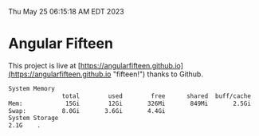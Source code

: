 Thu May 25 06:15:18 AM EDT 2023

# Angular Fifteen


This project is live at [https://angularfifteen.github.io](https://angularfifteen.github.io "fifteen!") thanks to Github.

```bash
System Memory
               total        used        free      shared  buff/cache   available
Mem:            15Gi        12Gi       326Mi       849Mi       2.5Gi       1.4Gi
Swap:          8.0Gi       3.6Gi       4.4Gi
System Storage
2.1G	.
```
```bash
